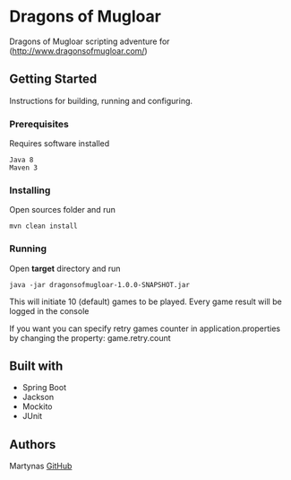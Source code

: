 # Dragons of Mugloar

Dragons of Mugloar scripting adventure for (http://www.dragonsofmugloar.com/)

## Getting Started

Instructions for building, running and configuring.

### Prerequisites

Requires software installed
```$xslt
Java 8
Maven 3
```

### Installing

Open sources folder and run

```mvn clean install```

### Running

Open **target** directory and run

```java -jar dragonsofmugloar-1.0.0-SNAPSHOT.jar```

This will initiate 10 (default) games to be played. Every game result will be logged in the console

If you want you can specify retry games counter in application.properties by changing the property: game.retry.count

## Built with

* Spring Boot
* Jackson
* Mockito
* JUnit

## Authors

Martynas [GitHub](https://github.com/Marciokas)